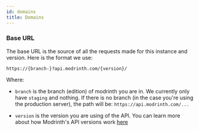 ```yaml
---
id: domains
title: Domains
---
```


### Base URL
The base URL is the source of all the requests made for this instance and version.
Here is the format we use:
```
https://{branch-}?api.modrinth.com/{version}/
```
Where:
- `branch` is the branch (edition) of modrinth you are in. We currently only have `staging` and nothing. If there is no branch (in the case you're using the production server),
the path will be: `https://api.modrinth.com/...`

- `version` is the version you are using of the API. You can learn more about how Modrinth's API versions work [here](./versioning.md)
